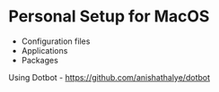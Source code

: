 # Personal Setup for MacOS

- Configuration files
- Applications
- Packages

Using Dotbot - https://github.com/anishathalye/dotbot
